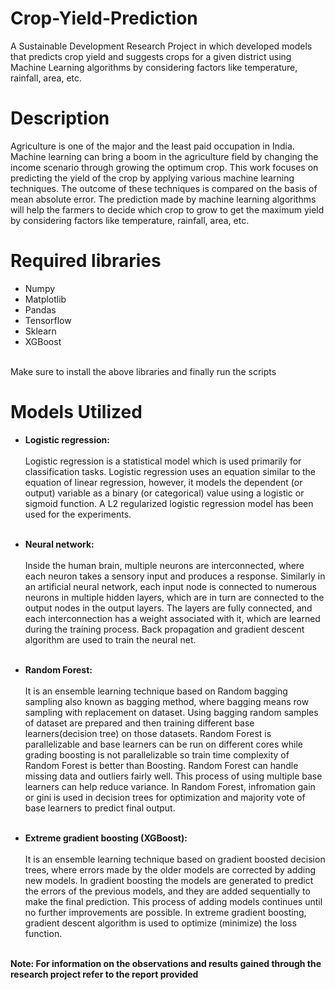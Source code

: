 # Crop-Yield-Prediction
A Sustainable Development Research Project in which developed models that predicts crop yield and suggests crops for a given district using Machine Learning algorithms by considering factors like temperature, rainfall, area, etc.

# Description

Agriculture is one of the major and the least paid occupation in India. Machine learning can bring a boom in the agriculture field by changing the income scenario through growing the optimum crop. This work focuses on predicting the yield of the crop by applying various machine learning
techniques. The outcome of these techniques is compared on the basis of mean absolute error. The prediction made by machine learning algorithms will help the farmers to decide which crop to grow to get the maximum yield by considering factors like temperature, rainfall, area, etc.

# Required libraries
* Numpy
* Matplotlib
* Pandas
* Tensorflow
* Sklearn
* XGBoost
<br/>
Make sure to install the above libraries and finally run the scripts

# Models Utilized
* **Logistic regression:**<br/><br/> 
Logistic regression is a statistical model which is used primarily for classification tasks. Logistic regression uses an equation similar to the equation of linear regression, however, it models the dependent (or output) variable as a binary (or categorical) value using a logistic or sigmoid function. A L2 regularized logistic regression model has been used for the experiments.<br/><br/>

* **Neural network:**<br/><br/>
Inside the human brain, multiple neurons are interconnected, where each neuron takes a sensory input and produces a response. Similarly in an artificial neural network, each input node is connected to numerous neurons in multiple hidden layers, which are in turn are connected to the output nodes in the output layers. The layers are fully connected, and each interconnection has a weight associated with it, which are learned during the training process. Back propagation and gradient descent algorithm are used to train the neural net.<br/><br/>

* **Random Forest:**<br/><br/>
It is an ensemble learning technique based on Random bagging sampling also known as bagging method, where bagging means row sampling with replacement on dataset. Using bagging random samples of dataset are prepared and then training different base learners(decision tree) on those datasets. Random Forest is parallelizable and base learners can be run on different cores while grading boosting is not parallelizable so train time complexity of Random Forest is better than Boosting. Random Forest can handle missing data and outliers fairly well. This process of using multiple base learners can help reduce variance. In Random Forest, infromation gain or gini is used in decision trees for optimization and majority vote of base learners to predict final output.<br/><br/>

* **Extreme gradient boosting (XGBoost):**<br/><br/>
It is an ensemble learning technique based on gradient boosted decision trees, where errors made by the older models are corrected by adding new models. In gradient boosting the models are generated to predict the errors of the previous models, and they are added sequentially to make the final prediction. This process of adding models continues until no further improvements are possible. In extreme gradient boosting, gradient descent algorithm is used to optimize (minimize) the loss function.<br/><br/>

**Note: For information on the observations and results gained through the research project refer to the report provided**
